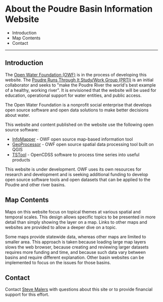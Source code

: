 # About the Poudre Basin Information Website #

* Introduction
* Map Contents
* Contact

----------------

## Introduction ##

The [Open Water Foundation (OWF)](https://openwaterfoundation.org) is in the process of developing this website.
The [Poudre Runs Through It Study/Work Group (PRTI)](https://watercenter.colostate.edu/prti/) is an initial collaborator
and seeks to "make the Poudre River the world's best example of a healthy, working river".
It is envisioned that the website will be used for education,
operational support for water entities, and public access.

The Open Water Foundation is a nonprofit social enterprise
that develops open source software and open data solutions to make better decisions about water.

This website and content published on the website use the following open source software:

* [InfoMapper](https://software.openwaterfoundation.org/infomapper/latest/doc-user) - OWF open source map-based information tool
* [GeoProcessor](https://software.openwaterfoundation.org/geoprocessor/latest/doc-user/) - OWF open source spatial data processing tool built on QGIS
* [TSTool](https://opencdss.state.co.us/opencdss/tstool/) - OpenCDSS software to process time series into useful products

This website is under development.  OWF uses its own resources for research and development and is
seeking additional funding to develop open source software tools and open datasets that
can be applied to the Poudre and other river basins.

## Map Contents ##

Maps on this website focus on topical themes at various spatial and temporal scales.
This design allows specific topics to be presented in more detail than simply showing the layer on a map.
Links to other maps and websites are provided to allow a deeper dive on a topic.

Some maps provide statewide data, whereas other maps are limited to smaller area.
This approach is taken because loading large map layers slows the web browser, 
because creating and reviewing larger datasets requires more funding and time,
and because such data vary between basins and require different explanation.
Other basin websites can be implemented to focus on the issues for those basins.

## Contact ##

Contact [Steve Malers](mailto:steve.malers@openwaterfoundation.org) with questions about this site or to
provide financial support for this effort.
